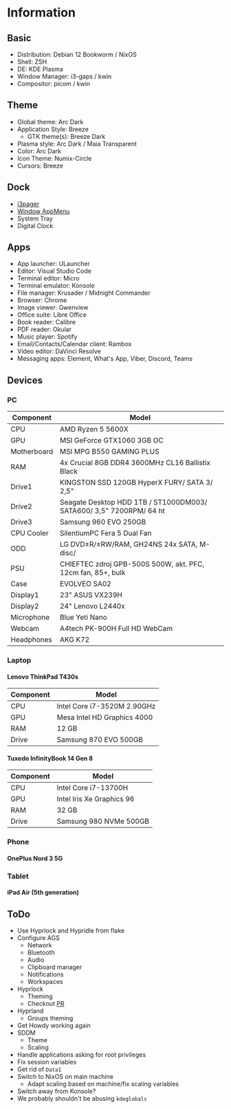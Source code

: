 # Information

## Basic

- Distribution: Debian 12 Bookworm / NixOS
- Shell: ZSH
- DE: KDE Plasma
- Window Manager: i3-gaps / kwin
- Compositor: picom / kwin

## Theme

- Global theme: Arc Dark
- Application Style: Breeze
  - GTK theme(s): Breeze Dark
- Plasma style: Arc Dark / Maia Transparent
- Color: Arc Dark
- Icon Theme: Numix-Circle
- Cursors: Breeze

## Dock

- [i3pager](https://github.com/duvholt/i3-pager)
- [Window AppMenu](https://github.com/psifidotos/applet-window-appmenu)
- System Tray
- Digital Clock

## Apps

- App launcher: ULauncher
- Editor: Visual Studio Code
- Terminal editor: Micro
- Terminal emulator: Konsole
- File manager: Krusader / Midnight Commander
- Browser: Chrome
- Image viewer: Gwenview
- Office suite: Libre Office
- Book reader: Calibre
- PDF reader: Okular
- Music player: Spotify
- Email/Contacts/Calendar client: Rambox
- Video editor: DaVinci Resolve
- Messaging apps: Element, What's App, Viber, Discord, Teams

## Devices

### PC

| Component   | Model                                                               |
| ----------- | ------------------------------------------------------------------- |
| CPU         | AMD Ryzen 5 5600X                                                   |
| GPU         | MSI GeForce GTX1060 3GB OC                                          |
| Motherboard | MSI MPG B550 GAMING PLUS                                            |
| RAM         | 4x Crucial 8GB DDR4 3600MHz CL16 Ballistix Black                    |
| Drive1      | KINGSTON SSD 120GB HyperX FURY/ SATA 3/ 2,5"                        |
| Drive2      | Seagate Desktop HDD 1TB / ST1000DM003/ SATA600/ 3,5" 7200RPM/ 64 ht |
| Drive3      | Samsung 960 EVO 250GB                                               |
| CPU Cooler  | SilentiumPC Fera 5 Dual Fan                                         |
| ODD         | LG DVD±R/±RW/RAM, GH24NS 24x SATA, M-disc/                          |
| PSU         | CHIEFTEC zdroj GPB-500S 500W, akt. PFC, 12cm fan, 85+, bulk         |
| Case        | EVOLVEO SA02                                                        |
| Display1    | 23" ASUS VX239H                                                     |
| Display2    | 24" Lenovo L2440x                                                   |
| Microphone  | Blue Yeti Nano                                                      |
| Webcam      | A4tech PK-900H Full HD WebCam                                       |
| Headphones  | AKG K72                                                             |

### Laptop

#### Lenovo ThinkPad T430s

| Component | Model                       |
| --------- | --------------------------- |
| CPU       | Intel Core i7-3520M 2.90GHz |
| GPU       | Mesa Intel HD Graphics 4000 |
| RAM       | 12 GB                       |
| Drive     | Samsung 870 EVO 500GB       |

#### Tuxedo InfinityBook 14 Gen 8

| Component | Model                     |
| --------- | ------------------------- |
| CPU       | Intel Core i7-13700H      |
| GPU       | Intel Iris Xe Graphics 96 |
| RAM       | 32 GB                     |
| Drive     | Samsung 980 NVMe 500GB    |

### Phone

#### OnePlus Nord 3 5G

### Tablet

#### iPad Air (5th generation)

## ToDo

- Use Hyprlock and Hypridle from flake
- Configure AGS
  - Network
  - Bluetooth
  - Audio
  - Clipboard manager
  - Notifications
  - Workspaces
- Hyprlock
  - Theming
  - Checkout [PR](https://github.com/hyprwm/hyprlock/pull/205)
- Hyprland
  - Groups theming
- Get Howdy working again
- SDDM
  - Theme
  - Scaling
- Handle applications asking for root privileges
- Fix session variables
- Get rid of `Data1`
- Switch to NixOS on main machine
  - Adapt scaling based on machine/fix scaling variables
- Switch away from Konsole?
- We probably shouldn't be abusing `kdeglobals`
